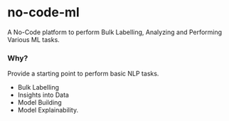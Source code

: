 # no-code-ml

A No-Code platform to perform Bulk Labelling, Analyzing and Performing Various ML tasks.

### Why?
Provide a starting point to perform basic NLP tasks.
- Bulk Labelling
- Insights into Data
- Model Building 
- Model Explainability.
